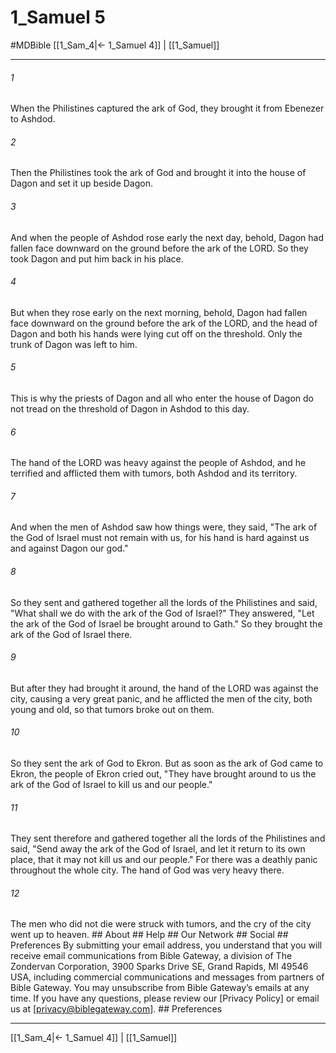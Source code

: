 # 1_Samuel 5
#MDBible
[[1_Sam_4|← 1_Samuel 4]] | [[1_Samuel]]

***






###### 1 


When the Philistines captured the ark of God, they brought it from Ebenezer to Ashdod. 





###### 2 


Then the Philistines took the ark of God and brought it into the house of Dagon and set it up beside Dagon. 





###### 3 


And when the people of Ashdod rose early the next day, behold, Dagon had fallen face downward on the ground before the ark of the LORD. So they took Dagon and put him back in his place. 





###### 4 


But when they rose early on the next morning, behold, Dagon had fallen face downward on the ground before the ark of the LORD, and the head of Dagon and both his hands were lying cut off on the threshold. Only the trunk of Dagon was left to him. 





###### 5 


This is why the priests of Dagon and all who enter the house of Dagon do not tread on the threshold of Dagon in Ashdod to this day. 





###### 6 


The hand of the LORD was heavy against the people of Ashdod, and he terrified and afflicted them with tumors, both Ashdod and its territory. 





###### 7 


And when the men of Ashdod saw how things were, they said, "The ark of the God of Israel must not remain with us, for his hand is hard against us and against Dagon our god." 





###### 8 


So they sent and gathered together all the lords of the Philistines and said, "What shall we do with the ark of the God of Israel?" They answered, "Let the ark of the God of Israel be brought around to Gath." So they brought the ark of the God of Israel there. 





###### 9 


But after they had brought it around, the hand of the LORD was against the city, causing a very great panic, and he afflicted the men of the city, both young and old, so that tumors broke out on them. 





###### 10 


So they sent the ark of God to Ekron. But as soon as the ark of God came to Ekron, the people of Ekron cried out, "They have brought around to us the ark of the God of Israel to kill us and our people." 





###### 11 


They sent therefore and gathered together all the lords of the Philistines and said, "Send away the ark of the God of Israel, and let it return to its own place, that it may not kill us and our people." For there was a deathly panic throughout the whole city. The hand of God was very heavy there. 





###### 12 


The men who did not die were struck with tumors, and the cry of the city went up to heaven. ## About ## Help ## Our Network ## Social ## Preferences By submitting your email address, you understand that you will receive email communications from Bible Gateway, a division of The Zondervan Corporation, 3900 Sparks Drive SE, Grand Rapids, MI 49546 USA, including commercial communications and messages from partners of Bible Gateway. You may unsubscribe from Bible Gateway&rsquo;s emails at any time. If you have any questions, please review our [Privacy Policy] or email us at [privacy@biblegateway.com]. ## Preferences

***

[[1_Sam_4|← 1_Samuel 4]] | [[1_Samuel]]
